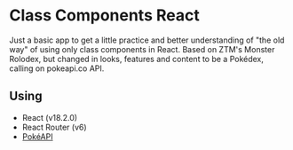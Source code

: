 # Class Components React

Just a basic app to get a little practice and better understanding of "the old way" of using only class components in React. Based on ZTM's Monster Rolodex, but changed in looks, features and content to be a Pokédex, calling on pokeapi.co API.

## Using

- React (v18.2.0)
- React Router (v6)
- [PokéAPI](https://pokeapi.co/)
